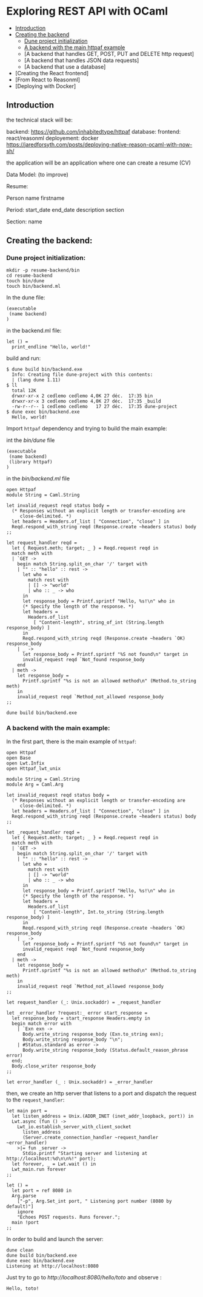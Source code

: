 # Exploring REST API with OCaml

* [Introduction](#introduction)
* [Creating the backend](#creating-the-backend)
  * [Dune project initialization](#dune-project-initialization)
  * [A backend with the main httpaf example](#a-backend-with-the-main-httpaf-example)
  * [A backend that handles GET, POST, PUT and DELETE http request]
  * [A backend that handles JSON data requests]
  * [A backend that use a database]
* [Creating the React frontend]
* [From React to Reasonml]
* [Deploying with Docker]

## Introduction
the technical stack will be:

backend: https://github.com/inhabitedtype/httpaf
database:
frontend: react/reasonml
deployement: docker https://jaredforsyth.com/posts/deploying-native-reason-ocaml-with-now-sh/

the application will be an application where one can create a resume (CV)

Data Model: (to improve)

Resume:

  Person
    name
    firstname

  Period:
    start_date
    end_date
    description
    section

  Section:
    name

## Creating the backend:

### Dune project initialization:

```
mkdir -p resume-backend/bin
cd resume-backend
touch bin/dune
touch bin/backend.ml
```

In the dune file:

```
(executable
 (name backend)
)
```

in the backend.ml file:

```
let () =
  print_endline "Hello, world!"
```

build and run:

```
$ dune build bin/backend.exe
  Info: Creating file dune-project with this contents:
  | (lang dune 1.11)
$ ll
  total 12K
  drwxr-xr-x 2 cedlemo cedlemo 4,0K 27 déc.  17:35 bin
  drwxr-xr-x 3 cedlemo cedlemo 4,0K 27 déc.  17:35 _build
  -rw-r--r-- 1 cedlemo cedlemo   17 27 déc.  17:35 dune-project
$ dune exec bin/backend.exe
  Hello, world!
```

Import `httpaf` dependency and trying to build the main example:

int the *bin/dune* file

```
(executable
 (name backend)
 (library httpaf)
)
```

in the *bin/backend.ml* file
```
open Httpaf
module String = Caml.String

let invalid_request reqd status body =
  (* Responses without an explicit length or transfer-encoding are
     close-delimited. *)
  let headers = Headers.of_list [ "Connection", "close" ] in
  Reqd.respond_with_string reqd (Response.create ~headers status) body
;;

let request_handler reqd =
  let { Request.meth; target; _ } = Reqd.request reqd in
  match meth with
  | `GET ->
    begin match String.split_on_char '/' target with
    | "" :: "hello" :: rest ->
      let who =
        match rest with
        | [] -> "world"
        | who :: _ -> who
      in
      let response_body = Printf.sprintf "Hello, %s!\n" who in
      (* Specify the length of the response. *)
      let headers =
        Headers.of_list
          [ "Content-length", string_of_int (String.length response_body) ]
      in
      Reqd.respond_with_string reqd (Response.create ~headers `OK) response_body
    | _ ->
      let response_body = Printf.sprintf "%S not found\n" target in
      invalid_request reqd `Not_found response_body
    end
  | meth ->
    let response_body =
      Printf.sprintf "%s is not an allowed method\n" (Method.to_string meth)
    in
    invalid_request reqd `Method_not_allowed response_body
;;
```

```
dune build bin/backend.exe
```

### A backend with the main example:

In the first part, there is the main example of `httpaf`:

```
open Httpaf
open Base
open Lwt.Infix
open Httpaf_lwt_unix

module String = Caml.String
module Arg = Caml.Arg

let invalid_request reqd status body =
  (* Responses without an explicit length or transfer-encoding are
     close-delimited. *)
  let headers = Headers.of_list [ "Connection", "close" ] in
  Reqd.respond_with_string reqd (Response.create ~headers status) body
;;

let _request_handler reqd =
  let { Request.meth; target; _ } = Reqd.request reqd in
  match meth with
  | `GET ->
    begin match String.split_on_char '/' target with
    | "" :: "hello" :: rest ->
      let who =
        match rest with
        | [] -> "world"
        | who :: _ -> who
      in
      let response_body = Printf.sprintf "Hello, %s!\n" who in
      (* Specify the length of the response. *)
      let headers =
        Headers.of_list
          [ "Content-length", Int.to_string (String.length response_body) ]
      in
      Reqd.respond_with_string reqd (Response.create ~headers `OK) response_body
    | _ ->
      let response_body = Printf.sprintf "%S not found\n" target in
      invalid_request reqd `Not_found response_body
    end
  | meth ->
    let response_body =
      Printf.sprintf "%s is not an allowed method\n" (Method.to_string meth)
    in
    invalid_request reqd `Method_not_allowed response_body
;;

let request_handler (_: Unix.sockaddr) = _request_handler

let _error_handler ?request:_ error start_response =
  let response_body = start_response Headers.empty in
  begin match error with
    | `Exn exn ->
      Body.write_string response_body (Exn.to_string exn);
      Body.write_string response_body "\n";
    | #Status.standard as error ->
      Body.write_string response_body (Status.default_reason_phrase error)
  end;
  Body.close_writer response_body
;;

let error_handler (_ : Unix.sockaddr) = _error_handler
```

then, we create an http server that listens to a port and dispatch the request to the `request_handler`:
```
let main port =
  let listen_address = Unix.(ADDR_INET (inet_addr_loopback, port)) in
  Lwt.async (fun () ->
    Lwt_io.establish_server_with_client_socket
      listen_address
      (Server.create_connection_handler ~request_handler ~error_handler)
    >|= fun _server ->
      Stdio.printf "Starting server and listening at http://localhost:%d\n\n%!" port);
  let forever, _ = Lwt.wait () in
  Lwt_main.run forever
;;

let () =
  let port = ref 8080 in
  Arg.parse
    ["-p", Arg.Set_int port, " Listening port number (8080 by default)"]
    ignore
    "Echoes POST requests. Runs forever.";
  main !port
;;
```

In order to build and launch the server:

```
dune clean
dune build bin/backend.exe
dune exec bin/backend.exe
Listening at http://localhost:8080
```

Just try to go to *http://localhost:8080/hello/toto* and observe :
```
Hello, toto!
```
